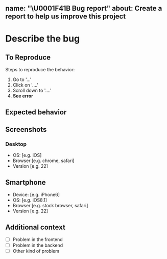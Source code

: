 name: "\U0001F41B Bug report"
about: Create a report to help us improve this project
---
# Describe the bug

<!-- A clear and concise description of what the bug is. -->

## To Reproduce

Steps to reproduce the behavior:

1. Go to '...'
2. Click on '....'
3. Scroll down to '....'
4. **See error**

## Expected behavior

<!-- A clear and concise description of what you expected to happen. -->

## Screenshots

<!-- If applicable, add screenshots to help explain your problem. -->

### Desktop

<!-- (please complete the following information) -->

- OS: [e.g. iOS]
- Browser [e.g. chrome, safari]
- Version [e.g. 22]

## Smartphone

<!-- (please complete the following information) -->

- Device: [e.g. iPhone6]
- OS: [e.g. iOS8.1]
- Browser [e.g. stock browser, safari]
- Version [e.g. 22]

## Additional context

<!-- Add any other context about the problem here. -->
- [ ] Problem in the frontend
- [ ] Problem in the backend
- [ ] Other kind of problem
